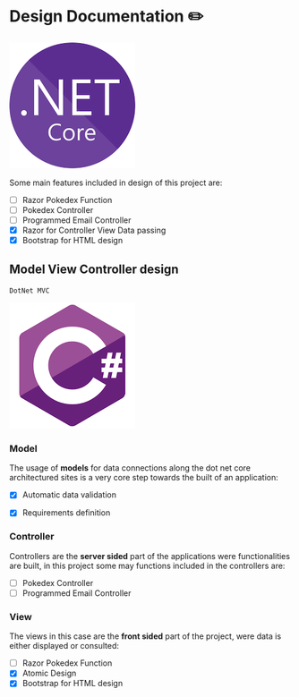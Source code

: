 # Design Documentation :pencil2:

![Pokemon logo](../img/dotnetcore.png)

Some main features included in design of this project are:

- [ ] Razor Pokedex Function
- [ ] Pokedex Controller
- [ ] Programmed Email Controller
- [x] Razor for Controller View Data passing
- [x] Bootstrap for HTML design

## Model View Controller design

	DotNet MVC

![C# logo](../img/csharp.png)

### Model

The usage of **models** for data connections along the dot net core architectured sites is a very core step towards the built of an application:
- [X] Automatic data validation
- [x] Requirements definition 


### Controller
Controllers are the **server sided** part of the applications were functionalities are built, in this project some may functions included in the controllers are:
- [ ] Pokedex Controller
- [ ] Programmed Email Controller

### View
The views in this case are the **front sided** part of the project, were data is either displayed or consulted:

- [ ] Razor Pokedex Function
- [x] Atomic Design
- [x] Bootstrap for HTML design